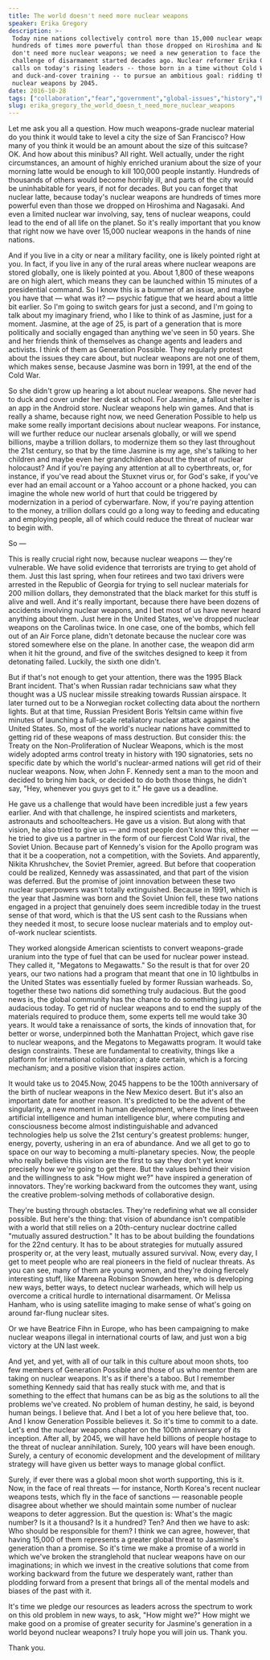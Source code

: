 ```yaml
---
title: The world doesn't need more nuclear weapons
speaker: Erika Gregory
description: >-
 Today nine nations collectively control more than 15,000 nuclear weapons, each
 hundreds of times more powerful than those dropped on Hiroshima and Nagasaki. We
 don't need more nuclear weapons; we need a new generation to face the unfinished
 challenge of disarmament started decades ago. Nuclear reformer Erika Gregory
 calls on today's rising leaders -- those born in a time without Cold War fears
 and duck-and-cover training -- to pursue an ambitious goal: ridding the world of
 nuclear weapons by 2045.
date: 2016-10-28
tags: ["collaboration","fear","government","global-issues","history","humanity","nuclear-energy","nuclear-weapons","technology","peace","security","terrorism","violence","war"]
slug: erika_gregory_the_world_doesn_t_need_more_nuclear_weapons
---
```


Let me ask you all a question. How much weapons-grade nuclear material do you think it
would take to level a city the size of San Francisco? How many of you think it would be an
amount about the size of this suitcase? OK. And how about this minibus? All right. Well
actually, under the right circumstances, an amount of highly enriched uranium about the
size of your morning latte would be enough to kill 100,000 people instantly. Hundreds of
thousands of others would become horribly ill, and parts of the city would be
uninhabitable for years, if not for decades. But you can forget that nuclear latte, because
today's nuclear weapons are hundreds of times more powerful even than those we dropped on
Hiroshima and Nagasaki. And even a limited nuclear war involving, say, tens of nuclear
weapons, could lead to the end of all life on the planet. So it's really important that you
know that right now we have over 15,000 nuclear weapons in the hands of nine
nations.

And if you live in a city or near a military facility, one is likely pointed right at you.
In fact, if you live in any of the rural areas where nuclear weapons are stored globally,
one is likely pointed at you. About 1,800 of these weapons are on high alert, which means
they can be launched within 15 minutes of a presidential command. So I know this is a
bummer of an issue, and maybe you have that — what was it? — psychic fatigue that we heard
about a little bit earlier. So I'm going to switch gears for just a second, and I'm going
to talk about my imaginary friend, who I like to think of as Jasmine, just for a
moment. Jasmine, at the age of 25, is part of a generation that is more politically and
socially engaged than anything we've seen in 50 years. She and her friends think of
themselves as change agents and leaders and activists. I think of them as Generation
Possible. They regularly protest about the issues they care about, but nuclear weapons are
not one of them, which makes sense, because Jasmine was born in 1991, at the end of the
Cold War.

So she didn't grow up hearing a lot about nuclear weapons. She never had to duck and cover
under her desk at school. For Jasmine, a fallout shelter is an app in the Android store.
Nuclear weapons help win games. And that is really a shame, because right now, we need
Generation Possible to help us make some really important decisions about nuclear
weapons. For instance, will we further reduce our nuclear arsenals globally, or will we
spend billions, maybe a trillion dollars, to modernize them so they last throughout the
21st century, so that by the time Jasmine is my age, she's talking to her children and
maybe even her grandchildren about the threat of nuclear holocaust? And if you're paying
any attention at all to cyberthreats, or, for instance, if you've read about the Stuxnet
virus or, for God's sake, if you've ever had an email account or a Yahoo account or a
phone hacked, you can imagine the whole new world of hurt that could be triggered by
modernization in a period of cyberwarfare. Now, if you're paying attention to the money, a
trillion dollars could go a long way to feeding and educating and employing people, all of
which could reduce the threat of nuclear war to begin with.

So —

This is really crucial right now, because nuclear weapons — they're vulnerable. We have
solid evidence that terrorists are trying to get ahold of them. Just this last spring,
when four retirees and two taxi drivers were arrested in the Republic of Georgia for
trying to sell nuclear materials for 200 million dollars, they demonstrated that the black
market for this stuff is alive and well. And it's really important, because there have
been dozens of accidents involving nuclear weapons, and I bet most of us have never heard
anything about them. Just here in the United States, we've dropped nuclear weapons on the
Carolinas twice. In one case, one of the bombs, which fell out of an Air Force plane,
didn't detonate because the nuclear core was stored somewhere else on the plane. In
another case, the weapon did arm when it hit the ground, and five of the switches designed
to keep it from detonating failed. Luckily, the sixth one didn't.

But if that's not enough to get your attention, there was the 1995 Black Brant incident.
That's when Russian radar technicians saw what they thought was a US nuclear missile
streaking towards Russian airspace. It later turned out to be a Norwegian rocket
collecting data about the northern lights. But at that time, Russian President Boris
Yeltsin came within five minutes of launching a full-scale retaliatory nuclear attack
against the United States. So, most of the world's nuclear nations have committed to
getting rid of these weapons of mass destruction. But consider this: the Treaty on the
Non-Proliferation of Nuclear Weapons, which is the most widely adopted arms control treaty
in history with 190 signatories, sets no specific date by which the world's nuclear-armed
nations will get rid of their nuclear weapons. Now, when John F. Kennedy sent a man to the
moon and decided to bring him back, or decided to do both those things, he didn't say,
"Hey, whenever you guys get to it." He gave us a deadline.

He gave us a challenge that would have been incredible just a few years earlier. And with
that challenge, he inspired scientists and marketers, astronauts and schoolteachers. He
gave us a vision. But along with that vision, he also tried to give us — and most people
don't know this, either — he tried to give us a partner in the form of our fiercest Cold
War rival, the Soviet Union. Because part of Kennedy's vision for the Apollo program was
that it be a cooperation, not a competition, with the Soviets. And apparently, Nikita
Khrushchev, the Soviet Premier, agreed. But before that cooperation could be realized,
Kennedy was assassinated, and that part of the vision was deferred. But the promise of
joint innovation between these two nuclear superpowers wasn't totally extinguished.
Because in 1991, which is the year that Jasmine was born and the Soviet Union fell, these
two nations engaged in a project that genuinely does seem incredible today in the truest
sense of that word, which is that the US sent cash to the Russians when they needed it
most, to secure loose nuclear materials and to employ out-of-work nuclear
scientists.

They worked alongside American scientists to convert weapons-grade uranium into the type
of fuel that can be used for nuclear power instead. They called it, "Megatons to
Megawatts." So the result is that for over 20 years, our two nations had a program that
meant that one in 10 lightbulbs in the United States was essentially fueled by former
Russian warheads. So, together these two nations did something truly audacious. But the
good news is, the global community has the chance to do something just as audacious today.
To get rid of nuclear weapons and to end the supply of the materials required to produce
them, some experts tell me would take 30 years. It would take a renaissance of sorts, the
kinds of innovation that, for better or worse, underpinned both the Manhattan Project,
which gave rise to nuclear weapons, and the Megatons to Megawatts program. It would take
design constraints. These are fundamental to creativity, things like a platform for
international collaboration; a date certain, which is a forcing mechanism; and a positive
vision that inspires action.

It would take us to 2045.Now, 2045 happens to be the 100th anniversary of the birth of
nuclear weapons in the New Mexico desert. But it's also an important date for another
reason. It's predicted to be the advent of the singularity, a new moment in human
development, where the lines between artificial intelligence and human intelligence blur,
where computing and consciousness become almost indistinguishable and advanced
technologies help us solve the 21st century's greatest problems: hunger, energy, poverty,
ushering in an era of abundance. And we all get to go to space on our way to becoming a
multi-planetary species. Now, the people who really believe this vision are the first to
say they don't yet know precisely how we're going to get there. But the values behind
their vision and the willingness to ask "How might we?" have inspired a generation of
innovators. They're working backward from the outcomes they want, using the creative
problem-solving methods of collaborative design.

They're busting through obstacles. They're redefining what we all consider possible. But
here's the thing: that vision of abundance isn't compatible with a world that still relies
on a 20th-century nuclear doctrine called "mutually assured destruction." It has to be
about building the foundations for the 22nd century. It has to be about strategies for
mutually assured prosperity or, at the very least, mutually assured survival. Now, every
day, I get to meet people who are real pioneers in the field of nuclear threats. As you
can see, many of them are young women, and they're doing fiercely interesting stuff, like
Mareena Robinson Snowden here, who is developing new ways, better ways, to detect nuclear
warheads, which will help us overcome a critical hurdle to international disarmament. Or
Melissa Hanham, who is using satellite imaging to make sense of what's going on around
far-flung nuclear sites.

Or we have Beatrice Fihn in Europe, who has been campaigning to make nuclear weapons
illegal in international courts of law, and just won a big victory at the UN last
week.

And yet, and yet, with all of our talk in this culture about moon shots, too few members
of Generation Possible and those of us who mentor them are taking on nuclear weapons. It's
as if there's a taboo. But I remember something Kennedy said that has really stuck with
me, and that is something to the effect that humans can be as big as the solutions to all
the problems we've created. No problem of human destiny, he said, is beyond human beings.
I believe that. And I bet a lot of you here believe that, too. And I know Generation
Possible believes it. So it's time to commit to a date. Let's end the nuclear weapons
chapter on the 100th anniversary of its inception. After all, by 2045, we will have held
billions of people hostage to the threat of nuclear annihilation. Surely, 100 years will
have been enough. Surely, a century of economic development and the development of
military strategy will have given us better ways to manage global conflict.

Surely, if ever there was a global moon shot worth supporting, this is it. Now, in the face
of real threats — for instance, North Korea's recent nuclear weapons tests, which fly in
the face of sanctions — reasonable people disagree about whether we should maintain some
number of nuclear weapons to deter aggression. But the question is: What's the magic
number? Is it a thousand? Is it a hundred? Ten? And then we have to ask: Who should be
responsible for them? I think we can agree, however, that having 15,000 of them represents
a greater global threat to Jasmine's generation than a promise. So it's time we make a
promise of a world in which we've broken the stranglehold that nuclear weapons have on our
imaginations; in which we invest in the creative solutions that come from working backward
from the future we desperately want, rather than plodding forward from a present that
brings all of the mental models and biases of the past with it.

It's time we pledge our resources as leaders across the spectrum to work on this old
problem in new ways, to ask, "How might we?" How might we make good on a promise of
greater security for Jasmine's generation in a world beyond nuclear weapons? I truly hope
you will join us. Thank you.

Thank you.

<!--
ad_duration=3.33
comment_count=98
event="TEDWomen 2016"
external_start_time=0
has_talk_citation=1
intro_duration=11.82
is_subtitle_required="False"
is_talk_featured="True"
language="en"
language_swap="False"
native_language="en"
number_of_related_talks=6
number_of_speakers=1
number_of_subtitled_videos=21
number_of_tags=14
number_of_talk_download_languages=21
number_of_talk_more_resources=0
number_of_talk_recommendations=3
number_of_talks_take_actions=2
post_ad_duration=0.83
published_timestamp="2017-01-04 16:10:26"
recording_date="2016-10-28"
speaker_description="Nuclear reformer"
speaker_is_published=1
speaker_name="Erika Gregory"
talk_more_resources=[]
talk_name="The world doesn't need more nuclear weapons"
talk_recommendations_blurb="Here's what you can do to help achieve a vision for global security in a world free from the threat of nuclear weapons."
talks_tags=["collaboration","fear","government","global-issues","history","humanity","nuclear-energy","nuclear-weapons","technology","peace","security","terrorism","violence","war"]
url_audio="https://download.ted.com/talks/ErikaGregory_2016W.mp3?apikey=acme-roadrunner"
url_photo_speaker="https://pe.tedcdn.com/images/ted/d11efa01944cf1fe42fd995ade339873dfc12c98_254x191.jpg"
url_photo_talk="https://s3.amazonaws.com/talkstar-photos/uploads/1dff1169-dafe-4f49-9c67-91822e38ea4e/ErikaGregory_2016W-embed.jpg"
url_webpage="https://www.ted.com/talks/erika_gregory_the_world_doesn_t_need_more_nuclear_weapons"
video_type_name="TED Stage Talk"
-->